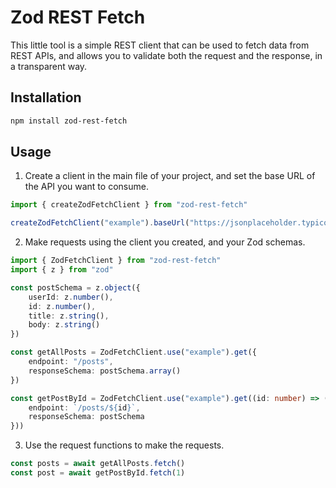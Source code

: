 # Zod REST Fetch

This little tool is a simple REST client that can be used to fetch data from REST APIs, and allows you to validate both the request and the response, in a transparent way.

## Installation

```bash
npm install zod-rest-fetch
```

## Usage

1. Create a client in the main file of your project, and set the base URL of the API you want to consume.

```typescript
import { createZodFetchClient } from "zod-rest-fetch"

createZodFetchClient("example").baseUrl("https://jsonplaceholder.typicode.com")
```

2. Make requests using the client you created, and your Zod schemas.

```typescript
import { ZodFetchClient } from "zod-rest-fetch"
import { z } from "zod"

const postSchema = z.object({
	userId: z.number(),
	id: z.number(),
	title: z.string(),
	body: z.string()
})

const getAllPosts = ZodFetchClient.use("example").get({
	endpoint: "/posts",
	responseSchema: postSchema.array()
})

const getPostById = ZodFetchClient.use("example").get((id: number) => ({
	endpoint: `/posts/${id}`,
	responseSchema: postSchema
}))
```

3. Use the request functions to make the requests.

```typescript
const posts = await getAllPosts.fetch()
const post = await getPostById.fetch(1)
```